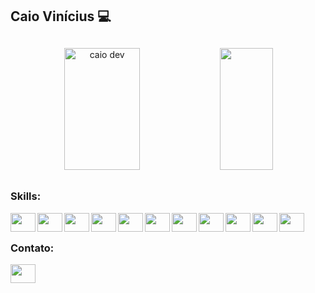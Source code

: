 <h2>Caio Vinícius 💻</h2>

##

<div align="center">  
  <img width="49%" height="195px" src="https://github-readme-stats.vercel.app/api?username=caiovncs&show_icons=true&count_private=true&hide_border=true&title_color=00bfbf&icon_color=00bfbf&text_color=c9d1d9&bg_color=0d1117" alt="caio dev" /> 
  <img width="41%" height="195px" src="https://github-readme-stats.vercel.app/api/top-langs/?username=caiovncs&layout=compact&hide_border=true&title_color=00bfbf&text_color=00bfbf&bg_color=0d1117" />
</div>

##


<h3>Skills:</h3>
<img align="left" height="30" width="40" src="https://cdn.jsdelivr.net/gh/devicons/devicon/icons/react/react-original.svg"/>
<img align="left" height="30" width="40" src="https://cdn.jsdelivr.net/gh/devicons/devicon/icons/typescript/typescript-original.svg"/>
<img align="left" height="30" width="40" src="https://cdn.jsdelivr.net/gh/devicons/devicon/icons/java/java-original.svg"/> 
<img align="left" height="30" width="40" src="https://cdn.jsdelivr.net/gh/devicons/devicon/icons/mysql/mysql-original.svg"/> 
<img align="left" height="30" width="40" src="https://cdn.jsdelivr.net/gh/devicons/devicon/icons/html5/html5-original.svg"/> 
<img align="left" height="30" width="40" src="https://cdn.jsdelivr.net/gh/devicons/devicon/icons/css3/css3-original.svg"/>
<img align="left" height="30" width="40" src="https://cdn.jsdelivr.net/gh/devicons/devicon/icons/javascript/javascript-original.svg"/>
<img align="left" height="30" width="40" src="https://cdn.jsdelivr.net/gh/devicons/devicon/icons/tailwindcss/tailwindcss-original.svg"/>
<img align="left" height="30" width="40"  src="https://cdn.jsdelivr.net/gh/devicons/devicon/icons/sass/sass-original.svg"/>
<img align="left" height="30" width="40" src="https://cdn.jsdelivr.net/gh/devicons/devicon/icons/git/git-original.svg"/>
<img align="left" height="30" width="40" src="https://cdn.jsdelivr.net/gh/devicons/devicon/icons/figma/figma-original.svg"/>
          
<br>

##

<h3>Contato:</h3>
 <a href="https://www.linkedin.com/in/caioviniciusdev/" target="_blank"><img  height="30" width="40"  src="https://cdn.jsdelivr.net/gh/devicons/devicon/icons/linkedin/linkedin-original.svg" target="_blank"></a> 

